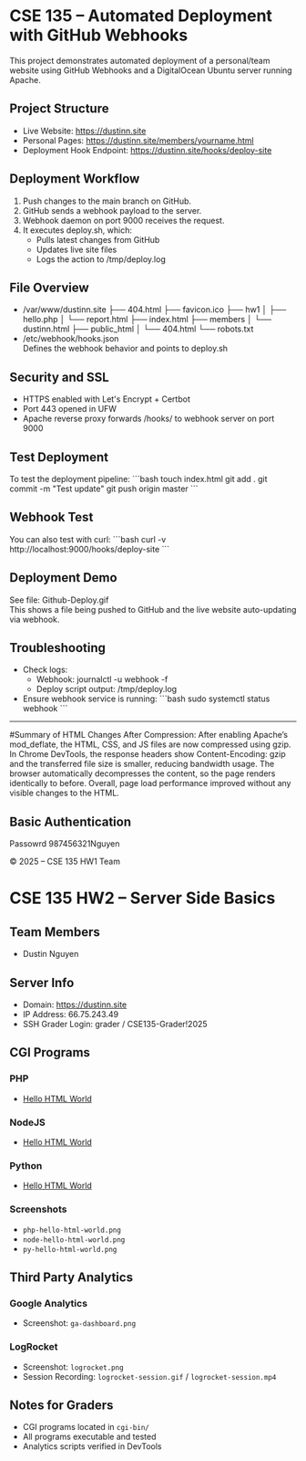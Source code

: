 # CSE 135 – Automated Deployment with GitHub Webhooks

This project demonstrates automated deployment of a personal/team website using GitHub Webhooks and a DigitalOcean Ubuntu server running Apache.

## Project Structure

- Live Website: https://dustinn.site
- Personal Pages: https://dustinn.site/members/yourname.html
- Deployment Hook Endpoint: https://dustinn.site/hooks/deploy-site

## Deployment Workflow

1. Push changes to the main branch on GitHub.
2. GitHub sends a webhook payload to the server.
3. Webhook daemon on port 9000 receives the request.
4. It executes deploy.sh, which:
   - Pulls latest changes from GitHub
   - Updates live site files
   - Logs the action to /tmp/deploy.log

## File Overview

- /var/www/dustinn.site
├── 404.html
├── favicon.ico
├── hw1
│   ├── hello.php
│   └── report.html
├── index.html
├── members
│   └── dustinn.html
├── public_html
│   └── 404.html
└── robots.txt
- /etc/webhook/hooks.json  
  Defines the webhook behavior and points to deploy.sh

## Security and SSL

- HTTPS enabled with Let's Encrypt + Certbot
- Port 443 opened in UFW
- Apache reverse proxy forwards /hooks/ to webhook server on port 9000

## Test Deployment

To test the deployment pipeline:
\`\`\`bash
touch index.html
git add .
git commit -m "Test update"
git push origin master
\`\`\`

## Webhook Test

You can also test with curl:
\`\`\`bash
curl -v http://localhost:9000/hooks/deploy-site
\`\`\`

## Deployment Demo

See file: Github-Deploy.gif  
This shows a file being pushed to GitHub and the live website auto-updating via webhook.

## Troubleshooting

- Check logs:
  - Webhook: journalctl -u webhook -f
  - Deploy script output: /tmp/deploy.log
- Ensure webhook service is running:
  \`\`\`bash
  sudo systemctl status webhook
  \`\`\`

---

#Summary of HTML Changes After Compression:
After enabling Apache’s mod_deflate, the HTML, CSS, and JS files are now compressed using gzip. In Chrome DevTools, the response headers show Content-Encoding: gzip and the transferred file size is smaller, reducing bandwidth usage. The browser automatically decompresses the content, so the page renders identically to before. Overall, page load performance improved without any visible changes to the HTML.
## Basic Authentication

Passowrd
   987456321Nguyen

© 2025 – CSE 135 HW1 Team


# CSE 135 HW2 – Server Side Basics

## Team Members
- Dustin Nguyen

## Server Info
- Domain: https://dustinn.site
- IP Address: 66.75.243.49
- SSH Grader Login: grader / CSE135-Grader!2025

## CGI Programs

### PHP
- [Hello HTML World](https://dustinn.site/cgi-bin/php-hello-html-world.php)

### NodeJS
- [Hello HTML World](https://dustinn.site/cgi-bin/node-hello-html-world.js)

### Python
- [Hello HTML World](https://dustinn.site/cgi-bin/py-hello-html-world.py)


### Screenshots
- `php-hello-html-world.png`
- `node-hello-html-world.png`
- `py-hello-html-world.png`

## Third Party Analytics

### Google Analytics
- Screenshot: `ga-dashboard.png`

### LogRocket
- Screenshot: `logrocket.png`
- Session Recording: `logrocket-session.gif` / `logrocket-session.mp4`

## Notes for Graders
- CGI programs located in `cgi-bin/`
- All programs executable and tested
- Analytics scripts verified in DevTools
